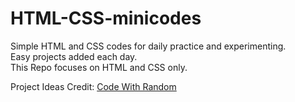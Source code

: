 # HTML-CSS-minicodes
Simple HTML and CSS codes for daily practice and experimenting. 
<br>
Easy projects added each day. 
<br>
This Repo focuses on HTML and CSS only.

Project Ideas Credit: <a href="https://www.codewithrandom.com/">Code With Random</a>

